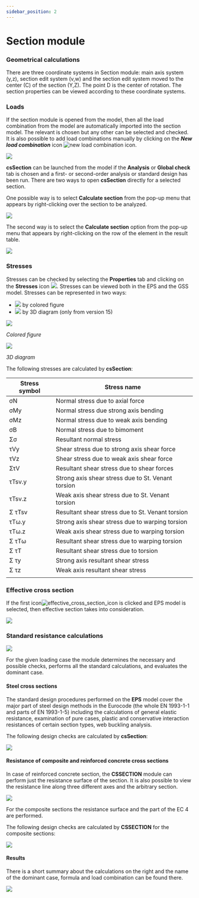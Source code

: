 ```yaml
---
sidebar_position: 2
---
```

# Section module

### Geometrical calculations

<!-- /wp:heading -->

<!-- wp:paragraph {"align":"justify"} -->

There are three coordinate systems in Section module: main axis system (y,z), section edit system (v,w) and the section edit system moved to the center (C) of the section (Y,Z). The point D is the center of rotation. The section properties can be viewed according to these coordinate systems.

<!-- /wp:paragraph -->

<!-- wp:spacer -->

<!-- /wp:spacer -->

<!-- wp:heading {"level":3} -->

### Loads

<!-- /wp:heading -->

<!-- wp:paragraph {"align":"justify"} -->

If the section module is opened from the model, then all the load combination from the model are automatically imported into the section model. The relevant is chosen but any other can be selected and checked. It is also possible to add load combinations manually by clicking on the _**New** **load combination**_ icon ![new load combination icon](./img/wp-content-uploads-2021-04-section_new_load_combination_icon.png).

<!-- /wp:paragraph -->

<!-- wp:image {"id":6623,"sizeSlug":"large","linkDestination":"media"} -->

[![](./img/wp-content-uploads-2021-04-section_new_load_combination_table-1024x121.png)](https://Consteelsoftware.com/wp-content/uploads/2021/04/section_new_load_combination_table.png)

<!-- /wp:image -->

<!-- wp:spacer {"height":"50px","editorskit":{"devices":false,"desktop":true,"tablet":true,"mobile":true,"loggedin":true,"loggedout":true,"acf_visibility":"","acf_field":"","acf_condition":"","acf_value":"","migrated":false,"unit_test":false},"editorskit_typography":{"name":"","family":"","weight":""},"extUtilities":[]} -->

<!-- /wp:spacer -->

<!-- wp:paragraph -->

**csSection** can be launched from the model if the **Analysis** or **Global check** tab is chosen and a first- or second-order analysis or standard design has been run. There are two ways to open **csSection** directly for a selected section.

<!-- /wp:paragraph -->

<!-- wp:columns -->

<!-- wp:column -->

<!-- wp:paragraph {"align":"justify"} -->

One possible way is to select **Calculate section** from the pop-up menu that appears by right-clicking over the section to be analyzed.

<!-- /wp:paragraph -->

<!-- wp:image {"align":"center","id":6629,"width":299,"height":224,"sizeSlug":"large","linkDestination":"media"} -->

[![](https://Consteelsoftware.com/wp-content/uploads/2021/04/calculate_section_img1.png)](./img/wp-content-uploads-2021-04-calculate_section_img1.png)

<!-- /wp:image -->

<!-- /wp:column -->

<!-- wp:column -->

<!-- wp:paragraph {"align":"justify"} -->

The second way is to select the **Calculate section** option from the pop-up menu that appears by right-clicking on the row of the element in the result table.

<!-- /wp:paragraph -->

<!-- wp:image {"align":"center","id":6635,"sizeSlug":"large","linkDestination":"media"} -->

[![](./img/wp-content-uploads-2021-04-calculate_section_img2-1024x238.png)](https://Consteelsoftware.com/wp-content/uploads/2021/04/calculate_section_img2.png)

<!-- /wp:image -->

<!-- /wp:column -->

<!-- /wp:columns -->

<!-- wp:spacer -->

<!-- /wp:spacer -->

<!-- wp:heading {"level":3} -->

### Stresses

<!-- /wp:heading -->

<!-- wp:paragraph {"align":"justify"} -->

Stresses can be checked by selecting the **Properties** tab and clicking on the **Stresses** icon ![](./img/wp-content-uploads-2021-04-cmd_sectmod_stresses.png). Stresses can be viewed both in the EPS and the GSS model. Stresses can be represented in two ways:

<!-- /wp:paragraph -->

<!-- wp:list -->

- ![](./img/wp-content-uploads-2021-04-cmd_sectmod_stress.png) by colored figure
- ![](./img/wp-content-uploads-2021-04-cmd_sectmod_stress3D.png) by 3D diagram (only from version 15)

<!-- /wp:list -->

<!-- wp:columns -->

<!-- wp:column -->

<!-- wp:image {"id":22549,"sizeSlug":"large","linkDestination":"none"} -->

![](./img/wp-content-uploads-2021-07-scr_stress_colfig.png)

_Colored figure_

<!-- /wp:image -->

<!-- /wp:column -->

<!-- wp:column -->

<!-- wp:image {"id":22555,"sizeSlug":"large","linkDestination":"none"} -->

![](./img/wp-content-uploads-2021-07-scr_stress_3Ddiag.png)

_3D diagram_

<!-- /wp:image -->

<!-- /wp:column -->

<!-- /wp:columns -->

<!-- wp:paragraph -->

The following stresses are calculated by **csSection**:

<!-- /wp:paragraph -->

<!-- wp:table {"hasFixedLayout":true,"align":"center","className":"is-style-stripes"} -->

| Stress symbol | Stress name                                        |
| ------------- | -------------------------------------------------- |
| σN            | Normal stress due to axial force                   |
| σMy           | Normal stress due strong axis bending              |
| σMz           | Normal stress due to weak axis bending             |
| σB            | Normal stress due to bimoment                      |
| Σσ            | Resultant normal stress                            |
| τVy           | Shear stress due to strong axis shear force        |
| τVz           | Shear stress due to weak axis shear force          |
| ΣτV           | Resultant shear stress due to shear forces         |
| τTsv.y        | Strong axis shear stress due to St. Venant torsion |
| τTsv.z        | Weak axis shear stress due to St. Venant torsion   |
| Σ τTsv        | Resultant shear stress due to St. Venant torsion   |
| τTω.y         | Strong axis shear stress due to warping torsion    |
| τTω.z         | Weak axis shear stress due to warping torsion      |
| Σ τTω         | Resultant shear stress due to warping torsion      |
| Σ τT          | Resultant shear stress due to torsion              |
| Σ τy          | Strong axis resultant shear stress                 |
| Σ τz          | Weak axis resultant shear stress                   |
|               |                                                    |

<!-- /wp:table -->

<!-- wp:spacer -->

<!-- /wp:spacer -->

<!-- wp:heading {"level":3} -->

### Effective cross section

<!-- /wp:heading -->

<!-- wp:paragraph {"align":"justify"} -->

If the first icon![effective_cross_section_icon](./img/wp-content-uploads-2021-04-effective_cross_section_icon-e1617795855116.png) is clicked and EPS model is selected, then effective section takes into consideration.

<!-- /wp:paragraph -->

<!-- wp:image {"align":"center","id":6710,"width":233,"height":233,"sizeSlug":"large","linkDestination":"media"} -->

[![](https://Consteelsoftware.com/wp-content/uploads/2021/04/effective_cross_section_img.png)](./img/wp-content-uploads-2021-04-effective_cross_section_img.png)

<!-- /wp:image -->

<!-- wp:spacer -->

<!-- /wp:spacer -->

<!-- wp:heading {"level":3} -->

### Standard resistance calculations

<!-- /wp:heading -->

<!-- wp:image {"align":"center","id":6719,"width":346,"height":66,"sizeSlug":"large","linkDestination":"media"} -->

[![](https://Consteelsoftware.com/wp-content/uploads/2021/04/standard_resistance_calc_img.png)](./img/wp-content-uploads-2021-04-standard_resistance_calc_img.png)

<!-- /wp:image -->

<!-- wp:paragraph {"align":"justify"} -->

For the given loading case the module determines the necessary and possible checks, performs all the standard calculations, and evaluates the dominant case.

<!-- /wp:paragraph -->

<!-- wp:heading {"level":4} -->

#### Steel cross sections

<!-- /wp:heading -->

<!-- wp:paragraph {"align":"justify"} -->

The standard design procedures performed on the **EPS** model cover the major part of steel design methods in the Eurocode (the whole EN 1993-1-1 and parts of EN 1993-1-5) including the calculations of general elastic resistance, examination of pure cases, plastic and conservative interaction resistances of certain section types, web buckling analysis.

<!-- /wp:paragraph -->

<!-- wp:paragraph -->

The following design checks are calculated by **csSection**:

<!-- /wp:paragraph -->

<!-- wp:image {"align":"center","id":22309,"width":626,"height":1849,"sizeSlug":"full","linkDestination":"media"} -->

[![](https://Consteelsoftware.com/wp-content/uploads/2021/06/tabl_sect_steelsectioncheck.png)](./img/wp-content-uploads-2021-06-tabl_sect_steelsectioncheck.png)

<!-- /wp:image -->

<!-- wp:spacer -->

<!-- /wp:spacer -->

<!-- wp:heading {"level":4} -->

#### Resistance of composite and reinforced concrete cross sections

<!-- /wp:heading -->

<!-- wp:paragraph {"align":"justify"} -->

In case of reinforced concrete section, the **CSSECTION** module can perform just the resistance surface of the section. It is also possible to view the resistance line along three different axes and the arbitrary section.

<!-- /wp:paragraph -->

<!-- wp:image {"align":"center","id":6726,"width":682,"height":338,"sizeSlug":"large","linkDestination":"media"} -->

[![](./img/wp-content-uploads-2021-04-standard_resistance_img2-1024x508.png)](https://Consteelsoftware.com/wp-content/uploads/2021/04/standard_resistance_img2.png)

<!-- /wp:image -->

<!-- wp:paragraph -->

For the composite sections the resistance surface and the part of the EC 4 are performed.

<!-- /wp:paragraph -->

<!-- wp:paragraph -->

The following design checks are calculated by **CSSECTION** for the composite sections:

<!-- /wp:paragraph -->

<!-- wp:image {"align":"center","id":22316,"width":552,"height":473,"sizeSlug":"full","linkDestination":"media"} -->

[![](https://Consteelsoftware.com/wp-content/uploads/2021/06/tabl_sect_compsectioncheck.png)](./img/wp-content-uploads-2021-06-tabl_sect_compsectioncheck.png)

<!-- /wp:image -->

<!-- wp:heading {"level":4} -->

#### Results

<!-- /wp:heading -->

<!-- wp:paragraph {"align":"justify"} -->

There is a short summary about the calculations on the right and the name of the dominant case, formula and load combination can be found there.

<!-- /wp:paragraph -->

<!-- wp:image {"align":"center","id":6734,"width":438,"height":561,"sizeSlug":"large","linkDestination":"media"} -->

[![](https://Consteelsoftware.com/wp-content/uploads/2021/04/standard_resistance_img3.png)](./img/wp-content-uploads-2021-04-standard_resistance_img3.png)